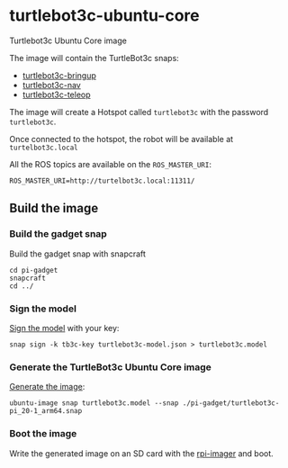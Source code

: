# turtlebot3c-ubuntu-core
Turtlebot3c Ubuntu Core image

The image will contain the TurtleBot3c snaps:
- [turtlebot3c-bringup](https://snapcraft.io/turtlebot3c-bringup)
- [turtlebot3c-nav](https://snapcraft.io/turtlebot3c-nav)
- [turtlebot3c-teleop](https://snapcraft.io/turtlebot3c-teleop)

The image will create a Hotspot called `turtlebot3c`
with the password `turtlebot3c`.

Once connected to the hotspot,
the robot will be available at `turtelbot3c.local`

All the ROS topics are available on the `ROS_MASTER_URI`:

```
ROS_MASTER_URI=http://turtelbot3c.local:11311/
```

## Build the image

### Build the gadget snap

Build the gadget snap with snapcraft

```
cd pi-gadget
snapcraft
cd ../
```

### Sign the model

[Sign the model](https://ubuntu.com/core/docs/sign-model-assertion) with your key:

```
snap sign -k tb3c-key turtlebot3c-model.json > turtlebot3c.model
```

### Generate the TurtleBot3c Ubuntu Core image

[Generate the image](https://ubuntu.com/core/docs/build-write-image):

```
ubuntu-image snap turtlebot3c.model --snap ./pi-gadget/turtlebot3c-pi_20-1_arm64.snap
```

### Boot the image

Write the generated image on an SD card with the [rpi-imager](https://snapcraft.io/rpi-imager) and boot.

